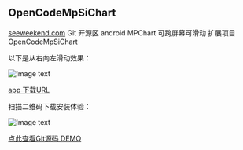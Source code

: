 ## OpenCodeMpSiChart

 [seeweekend.com](http://seeweekend.com) Git 开源区 android MPChart 可跨屏幕可滑动 扩展项目 OpenCodeMpSiChart

以下是从右向左滑动效果：


![Image text](http://vpcpublic.oss-cn-beijing.aliyuncs.com/publicshar/mp1_gif.gif)


[app 下载URL](http://seeweekpublic.oss-cn-shanghai.aliyuncs.com/OpenCode/MpSiChart.apk)



扫描二维码下载安装体验：

![Image text](http://vpcpublic.vpc100-oss-cn-beijing.aliyuncs.com/publicshar/MpSiChartAppDown.png)

 [点此查看Git源码 DEMO](http://47.94.146.234/git/)
 
 
  
  